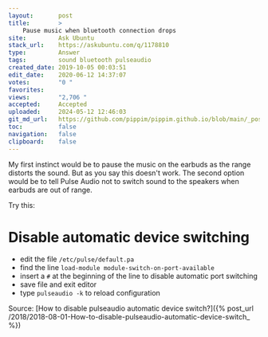 ```yaml
---
layout:       post
title:        >
    Pause music when bluetooth connection drops
site:         Ask Ubuntu
stack_url:    https://askubuntu.com/q/1178810
type:         Answer
tags:         sound bluetooth pulseaudio
created_date: 2019-10-05 00:03:51
edit_date:    2020-06-12 14:37:07
votes:        "0 "
favorites:    
views:        "2,706 "
accepted:     Accepted
uploaded:     2024-05-12 12:46:03
git_md_url:   https://github.com/pippim/pippim.github.io/blob/main/_posts/2019/2019-10-05-Pause-music-when-bluetooth-connection-drops.md
toc:          false
navigation:   false
clipboard:    false
---
```


My first instinct would be to pause the music on the earbuds as the range distorts the sound. But as you say this doesn't work. The second option would be to tell Pulse Audio not to switch sound to the speakers when earbuds are out of range.

Try this:


# Disable automatic device switching

- edit the file `/etc/pulse/default.pa`
- find the line `load-module module-switch-on-port-available`
- insert a `#` at the beginning of the line to disable automatic port switching
- save file and exit editor
- type `pulseaudio -k` to reload configuration

Source: [How to disable pulseaudio automatic device switch?]({% post_url /2018/2018-08-01-How-to-disable-pulseaudio-automatic-device-switch_ %})

